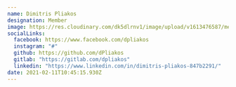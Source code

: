 ```yaml
---
name: Dimitris Pliakos
designation: Member
image: https://res.cloudinary.com/dk5dlrnv1/image/upload/v1613476587/members/pliakos_vuzjoi.jpg
socialLinks:
  facebook: https://www.facebook.com/dpliakos
  instagram: "#"
  github: https://github.com/dPliakos
  gitlab: "https://gitlab.com/dpliakos"
  linkedin: "https://www.linkedin.com/in/dimitris-pliakos-847b2291/"
date: 2021-02-11T10:45:15.930Z
---
```

